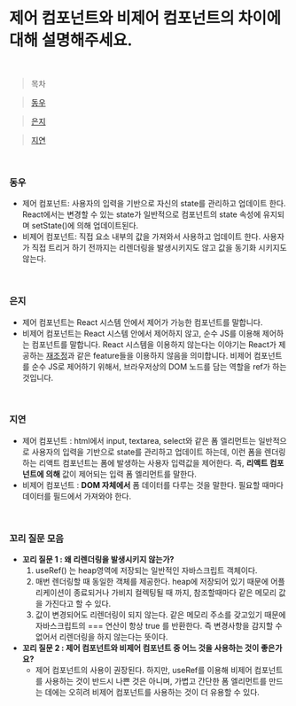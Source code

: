 # 제어 컴포넌트와 비제어 컴포넌트의 차이에 대해 설명해주세요.

<br />

> 목차

> [동우](#동우)

> [은지](#은지)

> [지연](#지연)

<br />

### 동우

- 제어 컴포넌트: 사용자의 입력을 기반으로 자신의 state를 관리하고 업데이트 한다. React에서는 변경할 수 있는 state가 일반적으로 컴포넌트의 state 속성에 유지되며 setState()에 의해 업데이트된다.
- 비제어 컴포넌트: 직접 요소 내부의 값을 가져와서 사용하고 업데이트 한다. 사용자가 직접 트리거 하기 전까지는 리렌더링을 발생시키지도 않고 값을 동기화 시키지도 않는다.

<br />

### 은지

- 제어 컴포넌트는 React 시스템 안에서 제어가 가능한 컴포넌트를 말합니다.
- 비제어 컴포넌트는 React 시스템 안에서 제어하지 않고, 순수 JS를 이용해 제어하는 컴포넌트를 말합니다. React 시스템을 이용하지 않는다는 이야기는 React가 제공하는 [재조정](https://ko.reactjs.org/docs/reconciliation.html)과 같은 feature들을 이용하지 않음을 의미합니다. 비제어 컴포넌트를 순수 JS로 제어하기 위해서, 브라우저상의 DOM 노드를 담는 역할을 ref가 하는 것입니다.

<br />

### 지연

- 제어 컴포넌트 : html에서 input, textarea, select와 같은 폼 엘리먼트는 일반적으로 사용자의 입력을 기반으로 state를 관리하고 업데이트 하는데, 이런 폼을 렌더링하는 리액트 컴포넌트는 폼에 발생하는 사용자 입력값을 제어한다. 즉, **리액트 컴포넌트에 의해** 값이 제어되는 입력 폼 엘리먼트를 말한다.
- 비제어 컴포넌트 : **DOM 자체에서** 폼 데이터를 다루는 것을 말한다. 필요할 때마다 데이터를 필드에서 가져와야 한다.

<br />

### 꼬리 질문 모음

- **꼬리 질문 1 : 왜 리렌더링을 발생시키지 않는가?**
  1. useRef() 는 heap영역에 저장되는 일반적인 자바스크립트 객체이다.
  2. 매번 렌더링할 때 동일한 객체를 제공한다. heap에 저장되어 있기 때문에 어플리케이션이 종료되거나 가비지 컬렉팅될 때 까지, 참조할때마다 같은 메모리 값을 가진다고 할 수 있다.
  3. 값이 변경되어도 리렌더링이 되지 않는다. 같은 메모리 주소를 갖고있기 때문에 자바스크립트의 === 연산이 항상 true 를 반환한다. 즉 변경사항을 감지할 수 없어서 리렌더링을 하지 않는다는 뜻이다.
- **꼬리 질문 2 : 제어 컴포넌트와 비제어 컴포넌트 중 어느 것을 사용하는 것이 좋은가요?**
  - 제어 컴포넌트의 사용이 권장된다. 하지만, useRef를 이용해 비제어 컴포넌트를 사용하는 것이 반드시 나쁜 것은 아니며, 가볍고 간단한 폼 엘리먼트를 만드는 데에는 오히려 비제어 컴포넌트를 사용하는 것이 더 유용할 수 있다.
